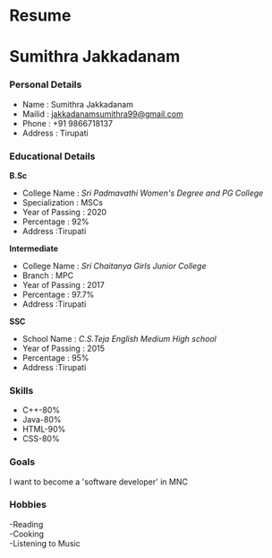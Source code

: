 # Resume
# Sumithra Jakkadanam
### Personal Details
- Name : Sumithra Jakkadanam
- Mailid : jakkadanamsumithra99@gmail.com <br>
- Phone : +91 9866718137 <br>
- Address : Tirupati <br>
### Educational Details
**B.Sc**
- College Name : _Sri Padmavathi Women's Degree and PG College_ <br>
- Specialization : MSCs <br>
- Year of Passing : 2020 <br>
- Percentage : 92% <br>
- Address :Tirupati <br>

 **Intermediate**
- College Name : _Sri Chaitanya Girls Junior College_ <br>
- Branch : MPC <br>
- Year of Passing : 2017 <br>
- Percentage : 97.7% <br>
- Address :Tirupati <br>

**SSC**
- School Name : _C.S.Teja English Medium High school_ <br>
- Year of Passing : 2015 <br>
- Percentage : 95% <br>
- Address :Tirupati <br>

### **Skills**
- C++-80%
- Java-80%
- HTML-90%
- CSS-80%

### **Goals**
I want to become a 'software developer' in MNC

### **Hobbies**
-Reading <br>
-Cooking <br>
-Listening to Music <br>





